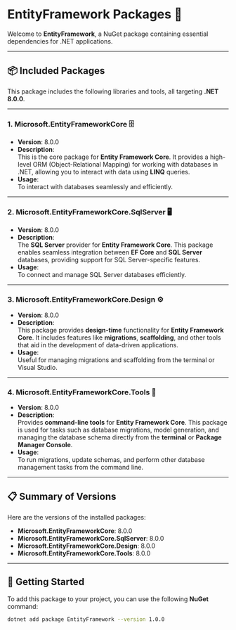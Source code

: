 # EntityFramework Packages 🚀

Welcome to **EntityFramework**, a NuGet package containing essential dependencies for .NET applications.

---

## 📦 Included Packages

This package includes the following libraries and tools, all targeting **.NET 8.0.0**.

---

### 1. **Microsoft.EntityFrameworkCore** 🗄️  
   - **Version**: 8.0.0  
   - **Description**:  
     This is the core package for **Entity Framework Core**. It provides a high-level ORM (Object-Relational Mapping) for working with databases in .NET, allowing you to interact with data using **LINQ** queries.  
   - **Usage**:  
     To interact with databases seamlessly and efficiently.

---

### 2. **Microsoft.EntityFrameworkCore.SqlServer** 🖥️  
   - **Version**: 8.0.0  
   - **Description**:  
     The **SQL Server** provider for **Entity Framework Core**. This package enables seamless integration between **EF Core** and **SQL Server** databases, providing support for SQL Server-specific features.  
   - **Usage**:  
     To connect and manage SQL Server databases efficiently.

---

### 3. **Microsoft.EntityFrameworkCore.Design** ⚙️  
   - **Version**: 8.0.0  
   - **Description**:  
     This package provides **design-time** functionality for **Entity Framework Core**. It includes features like **migrations**, **scaffolding**, and other tools that aid in the development of data-driven applications.  
   - **Usage**:  
     Useful for managing migrations and scaffolding from the terminal or Visual Studio.

---

### 4. **Microsoft.EntityFrameworkCore.Tools** 🔧  
   - **Version**: 8.0.0  
   - **Description**:  
     Provides **command-line tools** for **Entity Framework Core**. This package is used for tasks such as database migrations, model generation, and managing the database schema directly from the **terminal** or **Package Manager Console**.  
   - **Usage**:  
     To run migrations, update schemas, and perform other database management tasks from the command line.

---

## 📋 Summary of Versions

Here are the versions of the installed packages:

- **Microsoft.EntityFrameworkCore**: 8.0.0  
- **Microsoft.EntityFrameworkCore.SqlServer**: 8.0.0  
- **Microsoft.EntityFrameworkCore.Design**: 8.0.0  
- **Microsoft.EntityFrameworkCore.Tools**: 8.0.0

---

## 🚀 Getting Started

To add this package to your project, you can use the following **NuGet** command:

```bash
dotnet add package EntityFramework --version 1.0.0
